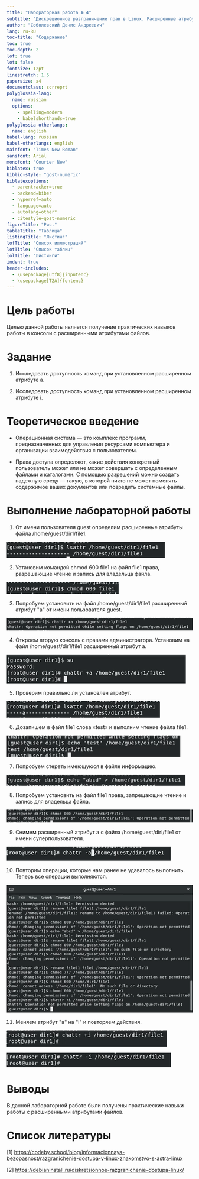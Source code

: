 ```yaml
---
title: "Лабораторная работа № 4"
subtitle: "Дискреционное разграничение прав в Linux. Расширенные атрибуты"
author: "Соболевский Денис Андреевич"
lang: ru-RU
toc-title: "Содержание"
toc: true 
toc-depth: 2
lof: true 
lot: false
fontsize: 12pt
linestretch: 1.5
papersize: a4
documentclass: scrreprt
polyglossia-lang:
  name: russian
  options:
	- spelling=modern
	- babelshorthands=true
polyglossia-otherlangs:
  name: english
babel-lang: russian
babel-otherlangs: english
mainfont: "Times New Roman"
sansfont: Arial
monofont: "Courier New"
biblatex: true
biblio-style: "gost-numeric"
biblatexoptions:
  - parentracker=true
  - backend=biber
  - hyperref=auto
  - language=auto
  - autolang=other*
  - citestyle=gost-numeric
figureTitle: "Рис."
tableTitle: "Таблица"
listingTitle: "Листинг"
lofTitle: "Список иллюстраций"
lotTitle: "Список таблиц"
lolTitle: "Листинги"
indent: true
header-includes:
  - \usepackage[utf8]{inputenc}
  - \usepackage[T2A]{fontenc}
---
```


# Цель работы

Целью данной работы является получение практических навыков работы в консоли с расширенными атрибутами файлов.

# Задание

1. Исследовать доступность команд при установленном расширенном aтрибуте a.

2. Исследовать доступность команд при установленном расширенном aтрибуте i.

# Теоретическое введение

- Операционная система — это комплекс программ, предназначенных для управления ресурсами компьютера и организации взаимодействия с пользователем.

- Права доступа определяют, какие действия конкретный пользователь может или не может совершать с определенным файлами и каталогами. С помощью разрешений можно создать надежную среду — такую, в которой никто не может поменять содержимое ваших документов или повредить системные файлы.

# Выполнение лабораторной работы

1. От имени пользователя guest определим расширенные атрибуты файла /home/guest/dir1/file1.

![Расширенные атрибуты файла /home/guest/dir1/file1](image.png)

2. Установим командой chmod 600 file1 на файл file1 права, разрешающие чтение и запись для владельца файла.

![Установка прав на файл /home/guest/dir1/file1](image-1.png)

3. Попробуем установить на файл /home/guest/dir1/file1 расширенный атрибут "a" от имени пользователя guest.

![Попытка установки атрибута а](image-2.png)

4. Откроем вторую консоль с правами администратора. Установим на файл /home/guest/dir1/file1 расширенный атрибут a.

![Установка атрибута а на файл /home/guest/dir1/file1](image-3.png)

5. Проверим правильно ли установлен атрибут.

![Атрибуты на файл /home/guest/dir1/file1](image-4.png)

6. Дозапишем в файл file1 слова «test» и выполним чтение файла file1.

![Запись и чтение файла /home/guest/dir1/file1](image-5.png)

7. Попробуем стереть имеющуюся в файле информацию.

![Попытка удаления информации /home/guest/dir1/file1](image-6.png)

8. Попробуем установить на файл file1 права, запрещающие чтение и запись для владельца файла.

![Попытка установить права на файл /home/guest/dir1/file1](image-7.png)

9. Снимем расширенный атрибут a с файла /home/guest/dirl/file1 от
   имени суперпользователя.

![Снятие атрибута "а" с файла /home/guest/dir1/file1](image-8.png)

10. Повторим операции, которые нам ранее не удавалось выполнить. Теперь все операции выполняются.

![Повторение операций после снятия атрибута "а"](image-9.png)

11. Меняем атрибут "a" на "i" и повторяем действия.

![Установка атрибута "i"](image-10.png)

![Снятие атрибута "i"](image-11.png)

# Выводы

В данной лабораторной работе были получены практические навыки работы с расширенными атрибутами файлов.

# Список литературы

[1] https://codeby.school/blog/informacionnaya-bezopasnost/razgranichenie-dostupa-v-linux-znakomstvo-s-astra-linux

[2] https://debianinstall.ru/diskretsionnoe-razgranichenie-dostupa-linux/
